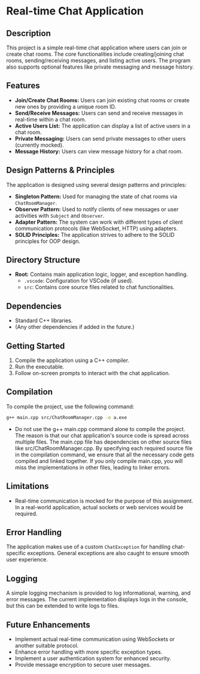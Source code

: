 # Real-time Chat Application

## Description
This project is a simple real-time chat application where users can join or create chat rooms. The core functionalities include creating/joining chat rooms, sending/receiving messages, and listing active users. The program also supports optional features like private messaging and message history.

## Features
- **Join/Create Chat Rooms:** Users can join existing chat rooms or create new ones by providing a unique room ID.
- **Send/Receive Messages:** Users can send and receive messages in real-time within a chat room.
- **Active Users List:** The application can display a list of active users in a chat room.
- **Private Messaging:** Users can send private messages to other users (currently mocked).
- **Message History:** Users can view message history for a chat room.

## Design Patterns & Principles
The application is designed using several design patterns and principles:
- **Singleton Pattern:** Used for managing the state of chat rooms via `ChatRoomManager`.
- **Observer Pattern:** Used to notify clients of new messages or user activities with `Subject` and `Observer`.
- **Adapter Pattern:** The system can work with different types of client communication protocols (like WebSocket, HTTP) using adapters.
- **SOLID Principles:** The application strives to adhere to the SOLID principles for OOP design.

## Directory Structure
- **Root:** Contains main application logic, logger, and exception handling.
  - `.vscode`: Configuration for VSCode (if used).
  - `src`: Contains core source files related to chat functionalities.
  
## Dependencies
- Standard C++ libraries.
- (Any other dependencies if added in the future.)

## Getting Started
1. Compile the application using a C++ compiler.
2. Run the executable.
3. Follow on-screen prompts to interact with the chat application.

## Compilation

To compile the project, use the following command:

```bash
g++ main.cpp src/ChatRoomManager.cpp -o a.exe
```
- Do not use the g++ main.cpp command alone to compile the project. The reason is that our chat application's source code is spread across multiple files. The main.cpp file has dependencies on other source files like src/ChatRoomManager.cpp. By specifying each required source file in the compilation command, we ensure that all the necessary code gets compiled and linked together. If you only compile main.cpp, you will miss the implementations in other files, leading to linker errors.

## Limitations
- Real-time communication is mocked for the purpose of this assignment. In a real-world application, actual sockets or web services would be required.

## Error Handling
The application makes use of a custom `ChatException` for handling chat-specific exceptions. General exceptions are also caught to ensure smooth user experience.

## Logging
A simple logging mechanism is provided to log informational, warning, and error messages. The current implementation displays logs in the console, but this can be extended to write logs to files.

## Future Enhancements
- Implement actual real-time communication using WebSockets or another suitable protocol.
- Enhance error handling with more specific exception types.
- Implement a user authentication system for enhanced security.
- Provide message encryption to secure user messages.
